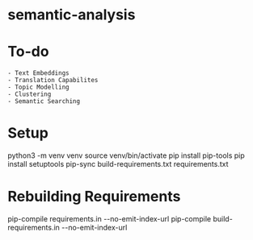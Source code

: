 # semantic-analysis

# To-do
    - Text Embeddings
    - Translation Capabilites
    - Topic Modelling
    - Clustering
    - Semantic Searching


# Setup
python3 -m venv venv
source venv/bin/activate
pip install pip-tools
pip install setuptools
pip-sync build-requirements.txt requirements.txt

# Rebuilding Requirements
pip-compile requirements.in --no-emit-index-url
pip-compile build-requirements.in --no-emit-index-url

